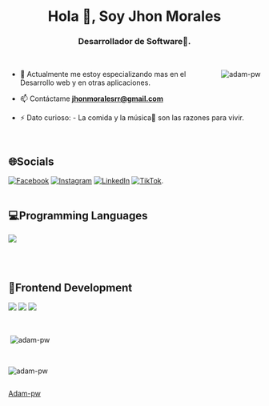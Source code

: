 <h1 align="center">Hola 👋, Soy Jhon Morales</h1>
<h3 align="center">Desarrollador de Software🌟.</h3>

<br>

<p><img align="right" src="https://github.com/Adam-pw/Adam-pw/blob/main/animation_500_kxa883sd.gif" alt="adam-pw" /></p>


- 🌱 Actualmente me estoy especializando mas en el Desarrollo web y en otras aplicaciones.

- 📫 Contáctame **jhonmoralesrr@gmail.com**

- ⚡ Dato curioso: - La comida y la música🎵 son las razones para vivir.

<br>

## 🌐Socials
[![Facebook](https://img.shields.io/badge/Facebook-%231877F2.svg?logo=Facebook&logoColor=white)](https://www.facebook.com/profile.php?id=100088029764004) [![Instagram](https://img.shields.io/badge/Instagram-%23E4405F.svg?logo=Instagram&logoColor=white)](https://www.instagram.com/roberthjhn/) [![LinkedIn](https://img.shields.io/badge/LinkedIn-%230077B5.svg?logo=linkedin&logoColor=white)](https://www.linkedin.com/in/jhon-morales-3a18a9327/) [![TikTok](https://img.shields.io/badge/TikTok-%23000000.svg?logo=TikTok&logoColor=white)](https://www.tiktok.com/@jjcrft?_t=ZM-8ubrtaN0cY2&_r=1).
<br>
<br>
## 💻Programming Languages
<p>
  <img src="https://img.shields.io/badge/JavaScript-F7DF1E?style=for-the-badge&logo=javascript&logoColor=black">
</p>
<br>
<br>

## 🐛Frontend Development
<p>
  <img src="https://img.shields.io/badge/HTML5-E34F26?style=for-the-badge&logo=html5&logoColor=white">
  <img src="https://img.shields.io/badge/CSS3-1572B6?style=for-the-badge&logo=css3&logoColor=white">
  <img src="https://img.shields.io/badge/React-20232A?style=for-the-badge&logo=react&logoColor=61DAFB">
</p>

<br>

<p>&nbsp;<img align="center" src="https://github-readme-stats.vercel.app/api?username=adam-pw&show_icons=true&locale=en&bg_color=0d1117&text_color=ffffff&repo=convoychat"
    alt="adam-pw" /></p>

<br>

<p><img align="center" src="https://github-readme-streak-stats.herokuapp.com/?user=Adam-pw&theme=dark&background=0d1117&date_format=M%20j%5B%2C%20Y%5D" alt="adam-pw" /></p>
      
<p align="left"> <a href="https://twitter.com/" target="blank"><img
      src="https://img.shields.io/twitter/follow/?logo=twitter&style=for-the-badge" alt="" /></a> </p>

[Adam-pw](https://github.com/Adam-pw)
